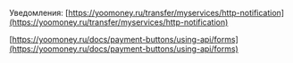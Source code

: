 
Уведомления: [https://yoomoney.ru/transfer/myservices/http-notification](https://yoomoney.ru/transfer/myservices/http-notification)





[https://yoomoney.ru/docs/payment-buttons/using-api/forms](https://yoomoney.ru/docs/payment-buttons/using-api/forms)
  
